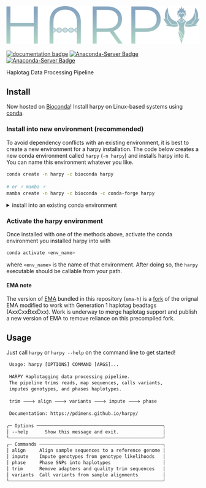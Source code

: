[![logo](https://github.com/pdimens/harpy/blob/docs/static/logo.png?raw=true)](https://pdimens.github.io/harpy)

[![documentation badge](https://img.shields.io/badge/read%20the-documentation-fbab3a?style=for-the-badge&logo=Read%20The%20Docs)](https://pdimens.github.io/harpy) 
[![Anaconda-Server Badge](https://anaconda.org/bioconda/harpy/badges/platforms.svg)](https://anaconda.org/bioconda/harpy)
[![Anaconda-Server Badge](https://anaconda.org/bioconda/harpy/badges/downloads.svg)](https://anaconda.org/bioconda/harpy)

Haplotag Data Processing Pipeline

## Install
Now hosted on [Bioconda](https://anaconda.org/bioconda/harpy)! Install harpy on Linux-based systems using [conda](https://mamba.readthedocs.io/en/latest/installation.html).

### Install into new environment (recommended)
To avoid dependency conflicts with an existing environment, it is best to create a new environment for a harpy installation. The code below creates a new conda environment called `harpy` (`-n harpy`) and installs harpy into it. You can name this environment whatever you like. 
```bash
conda create -n harpy -c bioconda harpy

# or ⚡ mamba ⚡
mamba create -n harpy -c bioconda -c conda-forge harpy
```

<details>
  <summary>install into an existing conda environment</summary>
 
### Install into existing environment
If you wish to install harpy and its dependencies into an existing environment, activate that environment (`conda activate <env_name>`) and execute this `conda install` code:
```bash
conda install -c bioconda harpy

# or ⚡ mamba ⚡
mamba install -c bioconda -c conda-forge harpy
```
</details>

### Activate the harpy environment
Once installed with one of the methods above, activate the conda environment you installed harpy into with
```bash
conda activate <env_name>
```
where `<env_name>` is the name of that environment. After doing so, the `harpy` executable should be callable from your path.

#### EMA note
The version of [EMA](https://github.com/arshajii/ema) bundled in this repository (`ema-h`) is a [fork](https://github.com/EdHarry/ema/tree/haplotag) of the orignal EMA modified to work with Generation 1 haplotag beadtags (AxxCxxBxxDxx). Work is underway to merge haplotag support and publish a new version of EMA to remove reliance on this precompiled fork. 

## Usage
Just call `harpy` or `harpy --help` on the command line to get started!

```
 Usage: harpy [OPTIONS] COMMAND [ARGS]...                     
                                                              
 HARPY Haplotagging data processing pipeline.                 
 The pipeline trims reads, map sequences, calls variants,     
 imputes genotypes, and phases haplotypes.                   
                                                              
 trim 🡒 align 🡒 variants 🡒 impute 🡒 phase           
                                                              
 Documentation: https://pdimens.github.io/harpy/                      
                                                              
╭─ Options ──────────────────────────────────────────────╮
│ --help      Show this message and exit.                │
╰────────────────────────────────────────────────────────╯
╭─ Commands ─────────────────────────────────────────────╮
│ align     Align sample sequences to a reference genome │
│ impute    Impute genotypes from genotype likelihoods   │
│ phase     Phase SNPs into haplotypes                   │
│ trim      Remove adapters and quality trim sequences   │
│ variants  Call variants from sample alignments         │
╰────────────────────────────────────────────────────────╯
```
